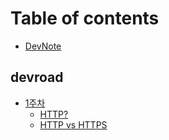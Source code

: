 # Table of contents

* [DevNote](README.md)

## devroad

* [1주차](devroad/week1.md)
	* [HTTP?](/http/http_basic.md)
	* [HTTP vs HTTPS](/http/http_vs_https.md)
